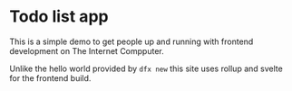 # Todo list app

This is a simple demo to get people up and running with frontend development on The Internet Compputer.

Unlike the hello world provided by `dfx new` this site uses rollup and svelte for the frontend build.
